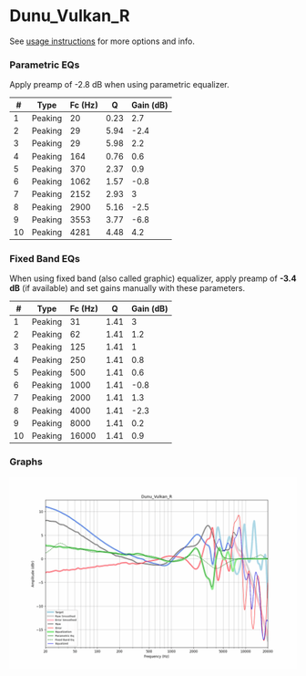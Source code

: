# Dunu_Vulkan_R
See [usage instructions](https://github.com/jaakkopasanen/AutoEq#usage) for more options and info.

### Parametric EQs
Apply preamp of -2.8 dB when using parametric equalizer.

|   # | Type    |   Fc (Hz) |    Q |   Gain (dB) |
|-----|---------|-----------|------|-------------|
|   1 | Peaking |        20 | 0.23 |         2.7 |
|   2 | Peaking |        29 | 5.94 |        -2.4 |
|   3 | Peaking |        29 | 5.98 |         2.2 |
|   4 | Peaking |       164 | 0.76 |         0.6 |
|   5 | Peaking |       370 | 2.37 |         0.9 |
|   6 | Peaking |      1062 | 1.57 |        -0.8 |
|   7 | Peaking |      2152 | 2.93 |         3   |
|   8 | Peaking |      2900 | 5.16 |        -2.5 |
|   9 | Peaking |      3553 | 3.77 |        -6.8 |
|  10 | Peaking |      4281 | 4.48 |         4.2 |

### Fixed Band EQs
When using fixed band (also called graphic) equalizer, apply preamp of **-3.4 dB** (if available) and set gains manually with these parameters.

|   # | Type    |   Fc (Hz) |    Q |   Gain (dB) |
|-----|---------|-----------|------|-------------|
|   1 | Peaking |        31 | 1.41 |         3   |
|   2 | Peaking |        62 | 1.41 |         1.2 |
|   3 | Peaking |       125 | 1.41 |         1   |
|   4 | Peaking |       250 | 1.41 |         0.8 |
|   5 | Peaking |       500 | 1.41 |         0.6 |
|   6 | Peaking |      1000 | 1.41 |        -0.8 |
|   7 | Peaking |      2000 | 1.41 |         1.3 |
|   8 | Peaking |      4000 | 1.41 |        -2.3 |
|   9 | Peaking |      8000 | 1.41 |         0.2 |
|  10 | Peaking |     16000 | 1.41 |         0.9 |

### Graphs
![](./Dunu_Vulkan_R.png)
